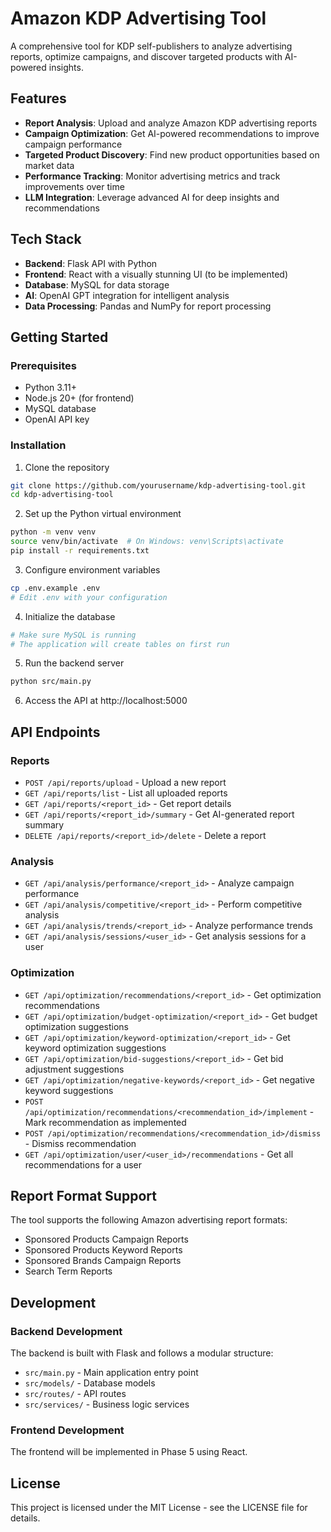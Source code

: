 # Amazon KDP Advertising Tool

A comprehensive tool for KDP self-publishers to analyze advertising reports, optimize campaigns, and discover targeted products with AI-powered insights.

## Features

- **Report Analysis**: Upload and analyze Amazon KDP advertising reports
- **Campaign Optimization**: Get AI-powered recommendations to improve campaign performance
- **Targeted Product Discovery**: Find new product opportunities based on market data
- **Performance Tracking**: Monitor advertising metrics and track improvements over time
- **LLM Integration**: Leverage advanced AI for deep insights and recommendations

## Tech Stack

- **Backend**: Flask API with Python
- **Frontend**: React with a visually stunning UI (to be implemented)
- **Database**: MySQL for data storage
- **AI**: OpenAI GPT integration for intelligent analysis
- **Data Processing**: Pandas and NumPy for report processing

## Getting Started

### Prerequisites

- Python 3.11+
- Node.js 20+ (for frontend)
- MySQL database
- OpenAI API key

### Installation

1. Clone the repository
```bash
git clone https://github.com/yourusername/kdp-advertising-tool.git
cd kdp-advertising-tool
```

2. Set up the Python virtual environment
```bash
python -m venv venv
source venv/bin/activate  # On Windows: venv\Scripts\activate
pip install -r requirements.txt
```

3. Configure environment variables
```bash
cp .env.example .env
# Edit .env with your configuration
```

4. Initialize the database
```bash
# Make sure MySQL is running
# The application will create tables on first run
```

5. Run the backend server
```bash
python src/main.py
```

6. Access the API at http://localhost:5000

## API Endpoints

### Reports

- `POST /api/reports/upload` - Upload a new report
- `GET /api/reports/list` - List all uploaded reports
- `GET /api/reports/<report_id>` - Get report details
- `GET /api/reports/<report_id>/summary` - Get AI-generated report summary
- `DELETE /api/reports/<report_id>/delete` - Delete a report

### Analysis

- `GET /api/analysis/performance/<report_id>` - Analyze campaign performance
- `GET /api/analysis/competitive/<report_id>` - Perform competitive analysis
- `GET /api/analysis/trends/<report_id>` - Analyze performance trends
- `GET /api/analysis/sessions/<user_id>` - Get analysis sessions for a user

### Optimization

- `GET /api/optimization/recommendations/<report_id>` - Get optimization recommendations
- `GET /api/optimization/budget-optimization/<report_id>` - Get budget optimization suggestions
- `GET /api/optimization/keyword-optimization/<report_id>` - Get keyword optimization suggestions
- `GET /api/optimization/bid-suggestions/<report_id>` - Get bid adjustment suggestions
- `GET /api/optimization/negative-keywords/<report_id>` - Get negative keyword suggestions
- `POST /api/optimization/recommendations/<recommendation_id>/implement` - Mark recommendation as implemented
- `POST /api/optimization/recommendations/<recommendation_id>/dismiss` - Dismiss recommendation
- `GET /api/optimization/user/<user_id>/recommendations` - Get all recommendations for a user

## Report Format Support

The tool supports the following Amazon advertising report formats:

- Sponsored Products Campaign Reports
- Sponsored Products Keyword Reports
- Sponsored Brands Campaign Reports
- Search Term Reports

## Development

### Backend Development

The backend is built with Flask and follows a modular structure:

- `src/main.py` - Main application entry point
- `src/models/` - Database models
- `src/routes/` - API routes
- `src/services/` - Business logic services

### Frontend Development

The frontend will be implemented in Phase 5 using React.

## License

This project is licensed under the MIT License - see the LICENSE file for details.

